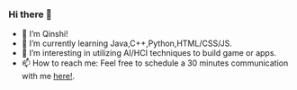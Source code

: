 ### Hi there 👋
- 🙂 I’m Qinshi!
- 🤔 I’m currently learning Java,C++,Python,HTML/CSS/JS.
- 💬 I’m  interesting in utilizing AI/HCI techniques to build game or apps. 
- 📫 How to reach me: Feel free to schedule a 30 minutes communication with me [here!](https://calendly.com/carolzhang705).  

<!--
**Carolzhangzz/Carolzhangzz** is a ✨ _special_ ✨ repository because its `README.md` (this file) appears on your GitHub profile.

Here are some ideas to get you started:

- 🙂 I’m Qinshi!
- 🤔 I’m currently learning Java,Python,HTML/CSS/JS.
- 💬 I’m  interesting in utilizing AI/HCI techniques to build game or apps. 
- 📫 How to reach me:Schedule a 30 minutes communication with me [here!](/https://calendly.com/carolzhang705).  
- ⚡ Fun fact: 
-->
